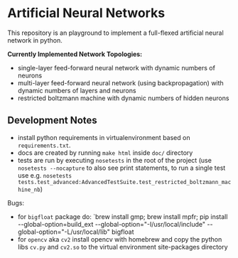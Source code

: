 # Artificial Neural Networks

This repository is an playground to implement a full-flexed artificial neural network in python.

**Currently Implemented Network Topologies:**

* single-layer feed-forward neural network with dynamic numbers of neurons
* multi-layer feed-forward neural network (using backpropagation) with dynamic numbers of layers and neurons
* restricted boltzmann machine with dynamic numbers of hidden neurons


## Development Notes
* install python requirements in virtualenvironment based on `requirements.txt`.
* docs are created by running `make html` inside `doc/` directory
* tests are run by executing `nosetests` in the root of the project (use `nosetests --nocapture` to also see print statements, to run a single test use e.g. `nosetests tests.test_advanced:AdvancedTestSuite.test_restricted_boltzmann_machine_nb`)

Bugs:

* for `bigfloat` package do: `brew install gmp; brew install mpfr; pip install --global-option=build_ext --global-option="-I/usr/local/include" --global-option="-L/usr/local/lib" bigfloat
* for `opencv` aka `cv2` install opencv with homebrew and copy the python libs `cv.py` and `cv2.so` to the virtual environment site-packages directory